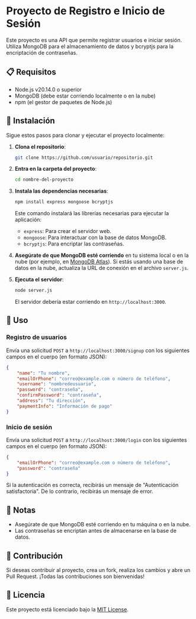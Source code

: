# Proyecto de Registro e Inicio de Sesión

Este proyecto es una API que permite registrar usuarios e iniciar sesión. Utiliza MongoDB para el almacenamiento de datos y bcryptjs para la encriptación de contraseñas.

## 📋 Requisitos

- Node.js v20.14.0 o superior
- MongoDB (debe estar corriendo localmente o en la nube)
- npm (el gestor de paquetes de Node.js)

## 🚀 Instalación

Sigue estos pasos para clonar y ejecutar el proyecto localmente:

1. **Clona el repositorio**:
   ```bash
   git clone https://github.com/usuario/repositorio.git
   ```

2. **Entra en la carpeta del proyecto**:
   ```bash
   cd nombre-del-proyecto
   ```

3. **Instala las dependencias necesarias**:
   ```bash
   npm install express mongoose bcryptjs
   ```
   Este comando instalará las librerías necesarias para ejecutar la aplicación:
   - `express`: Para crear el servidor web.
   - `mongoose`: Para interactuar con la base de datos MongoDB.
   - `bcryptjs`: Para encriptar las contraseñas.

4. **Asegúrate de que MongoDB esté corriendo** en tu sistema local o en la nube (por ejemplo, en [MongoDB Atlas](https://www.mongodb.com/cloud/atlas)). Si estás usando una base de datos en la nube, actualiza la URL de conexión en el archivo `server.js`.

5. **Ejecuta el servidor**:
   ```bash
   node server.js
   ```
   El servidor debería estar corriendo en `http://localhost:3000`.

## 🔧 Uso

### Registro de usuarios

Envía una solicitud `POST` a `http://localhost:3000/signup` con los siguientes campos en el cuerpo (en formato JSON):

```json
{
    "name": "Tu nombre",
    "emailOrPhone": "correo@example.com o número de teléfono",
    "username": "nombredeusuario",
    "password": "contraseña",
    "confirmPassword": "contraseña",
    "address": "Tu dirección",
    "paymentInfo": "Información de pago"
}
```

### Inicio de sesión

Envía una solicitud `POST` a `http://localhost:3000/login` con los siguientes campos en el cuerpo (en formato JSON):

```json
{
    "emailOrPhone": "correo@example.com o número de teléfono",
    "password": "contraseña"
}
```

Si la autenticación es correcta, recibirás un mensaje de "Autenticación satisfactoria". De lo contrario, recibirás un mensaje de error.

## 📝 Notas

- Asegúrate de que MongoDB esté corriendo en tu máquina o en la nube.
- Las contraseñas se encriptan antes de almacenarse en la base de datos.

## 🤝 Contribución

Si deseas contribuir al proyecto, crea un fork, realiza los cambios y abre un Pull Request. ¡Todas las contribuciones son bienvenidas!

## 📄 Licencia

Este proyecto está licenciado bajo la [MIT License](https://opensource.org/licenses/MIT).
